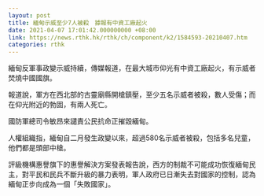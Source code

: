 ```yaml
---
layout: post
title: 緬甸示威至少7人被殺　據報有中資工廠起火
date: 2021-04-07 17:01:42.000000000 +08:00
link: https://news.rthk.hk/rthk/ch/component/k2/1584593-20210407.htm
categories: rthk
---
```


緬甸反軍事政變示威持續，傳媒報道，在最大城市仰光有中資工廠起火，有示威者焚燒中國國旗。

報道說，軍方在西北部的古靈廟縣開槍鎮壓，至少五名示威者被殺，數人受傷；而在仰光附近的勃固，有兩人死亡。

國防軍總司令敏昂來譴責公民抗命正摧毀緬甸。

人權組織指，緬甸自二月發生政變以來，超過580名示威者被殺，包括多名兒童，他們都是頭部中槍。

評級機構惠譽旗下的惠譽解決方案發表報告說，西方的制裁不可能成功恢復緬甸民主，對平民和民兵不斷升級的暴力表明，軍人政府已日漸失去對國家的控制，認為緬甸正步向成為一個「失敗國家」。
